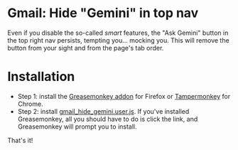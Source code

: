 # Gmail: Hide "Gemini" in top nav

Even if you disable the so-called _smart_ features, the "Ask Gemini" button in the top right nav persists, tempting you... mocking you. This will remove the button from your sight and from the page's tab order.

# Installation

* Step 1: install the [Greasemonkey addon](https://addons.mozilla.org/en-US/firefox/addon/greasemonkey/) for Firefox or [Tampermonkey](https://chromewebstore.google.com/detail/tampermonkey/dhdgffkkebhmkfjojejmpbldmpobfkfo) for Chrome.
* Step 2: install [gmail_hide_gemini.user.js](https://github.com/lshillman/UserScripts/raw/main/Gmail%20-%20hide%20gemini/gmail_hide_gemini.user.js). If you've installed Greasemonkey, all you should have to do is click the link, and Greasemonkey will prompt you to install.

That's it!